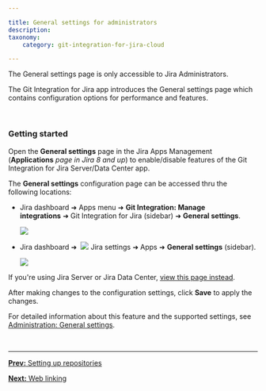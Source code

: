 ```yaml
---

title: General settings for administrators
description:
taxonomy:
    category: git-integration-for-jira-cloud

---
```


<!-- documentation -->

<div class="bbb-callout bbb--info">
    <div class="irow">
    <div class="ilogobox">
        <span class="logoimg"></span>
    </div>
    <div class="imsgbox">
        The General settings page is only accessible to Jira Administrators.
    </div>
    </div>
</div>

The Git Integration for Jira app introduces the General settings page which contains configuration options for performance and features.

&nbsp;

### Getting started

Open the **General settings** page in the Jira Apps Management (**Applications** _page in Jira 8 and up_) to enable/disable features of the Git Integration for Jira Server/Data Center app.

The **General settings** configuration page can be accessed thru the following locations:

*   Jira dashboard ➜ Apps menu ➜ **Git Integration: Manage integrations** ➜ Git Integration for Jira (sidebar) ➜ **General settings**.

    ![](/wp-content/uploads/gij-gitcloud-gitmenu-apps-gencfg-sel.png)

*   Jira dashboard ➜ &nbsp;![](/wp-content/uploads/actions-icon.png) Jira settings ➜ Apps ➜ **General settings** (sidebar).

    ![](/wp-content/uploads/gij-gitcloud-gencfg-admin-apps-menu.png)

<div class="bbb-callout bbb--tip">
    <div class="irow">
    <div class="ilogobox">
        <span class="logoimg"></span>
    </div>
    <div class="imsgbox">
        If you're using Jira Server or Jira Data Center, <a href='/git-integration-for-jira-data-center/general-settings-gij-self-managed'>view this page instead</a>.
    </div>
    </div>
</div>

After making changes to the configuration settings, click **Save** to apply the changes.

For detailed information about this feature and the supported settings, see [Administration: General settings](/git-integration-for-jira-cloud/general-settings-gij-cloud).

&nbsp;
* * *

[**Prev:** Setting up repositories](/git-integration-for-jira-cloud/setting-up-integrations-gij-cloud)

[**Next:** Web linking](/git-integration-for-jira-cloud/web-linking-gij-cloud/)

